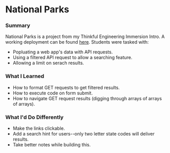 # National Parks

<h3>Summary</h3>
National Parks is a project from my Thinkful Engineering Immersion Intro. A working deployment can be found <a href="https://clamquarter.github.io/thinkful-ei-national-parks/">here</a>. Students were tasked with:

<ul>
<li>Popluating a web app's data with API requests.</li>
<li>Using a filtered API request to allow a searching feature.</li>
<li>Allowing a limit on serach results.</li>
</ul>

<h3>What I Learned</h3>
<ul>
<li>How to format GET requests to get filtered results.</li>
<li>How to execute code on form submit.</li>
<li>How to navigate GET request results (digging through arrays of arrays of arrays). </li>
</ul>

<h3>What I'd Do Differently</h3>
<ul>
<li>Make the links clickable.</li>
<li>Add a search hint for users--only two letter state codes will deliver results.</li>
<li>Take better notes while building this.</li>
</ul>
